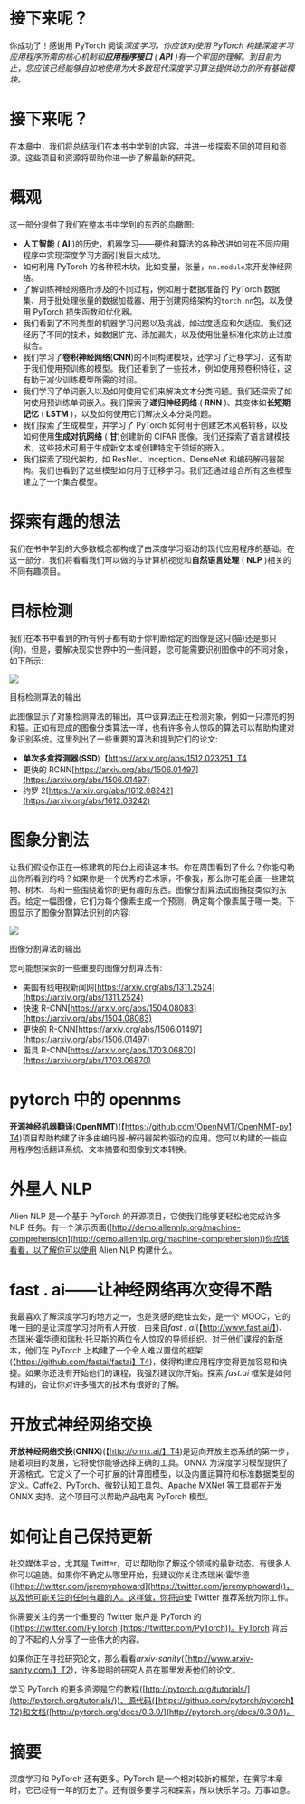 # 接下来呢？

你成功了！感谢用 PyTorch 阅读*深度学习。你应该对使用 PyTorch 构建深度学习应用程序所需的核心机制和**应用程序接口** ( **API** )有一个牢固的理解。到目前为止，您应该已经能够自如地使用为大多数现代深度学习算法提供动力的所有基础模块。*

# 接下来呢？

在本章中，我们将总结我们在本书中学到的内容，并进一步探索不同的项目和资源。这些项目和资源将帮助你进一步了解最新的研究。

# 概观

这一部分提供了我们在整本书中学到的东西的鸟瞰图:

*   **人工智能** ( **AI** )的历史，机器学习——硬件和算法的各种改进如何在不同应用程序中实现深度学习方面引发巨大成功。
*   如何利用 PyTorch 的各种积木块，比如变量，张量，`nn.module`来开发神经网络。
*   了解训练神经网络所涉及的不同过程，例如用于数据准备的 PyTorch 数据集、用于批处理张量的数据加载器、用于创建网络架构的`torch.nn`包，以及使用 PyTorch 损失函数和优化器。
*   我们看到了不同类型的机器学习问题以及挑战，如过度适应和欠适应。我们还经历了不同的技术，如数据扩充、添加漏失，以及使用批量标准化来防止过度拟合。
*   我们学习了**卷积神经网络**(**CNN**)的不同构建模块，还学习了迁移学习，这有助于我们使用预训练的模型。我们还看到了一些技术，例如使用预卷积特征，这有助于减少训练模型所需的时间。
*   我们学习了单词嵌入以及如何使用它们来解决文本分类问题。我们还探索了如何使用预训练单词嵌入。我们探索了**递归神经网络** ( **RNN** )、其变体如**长短期记忆** ( **LSTM** )，以及如何使用它们解决文本分类问题。
*   我们探索了生成模型，并学习了 PyTorch 如何用于创建艺术风格转移，以及如何使用**生成对抗网络** ( **甘**)创建新的 CIFAR 图像。我们还探索了语言建模技术，这些技术可用于生成新文本或创建特定于领域的嵌入。
*   我们探索了现代架构，如 ResNet、Inception、DenseNet 和编码解码器架构。我们也看到了这些模型如何用于迁移学习。我们还通过组合所有这些模型建立了一个集合模型。

# 探索有趣的想法

我们在书中学到的大多数概念都构成了由深度学习驱动的现代应用程序的基础。在这一部分，我们将看看我们可以做的与计算机视觉和**自然语言处理** ( **NLP** )相关的不同有趣项目。

# 目标检测

我们在本书中看到的所有例子都有助于你判断给定的图像是这只(猫)还是那只(狗)。但是，要解决现实世界中的一些问题，您可能需要识别图像中的不同对象，如下所示:

![](images/6fd9df64-6905-4ae4-9e33-c7f3741c6211.png)

目标检测算法的输出

此图像显示了对象检测算法的输出，其中该算法正在检测对象，例如一只漂亮的狗和猫。正如有现成的图像分类算法一样，也有许多令人惊叹的算法可以帮助构建对象识别系统。这里列出了一些重要的算法和提到它们的论文:

*   **单次多盒探测器**(**SSD**)【https://arxiv.org/abs/1512.02325】T4
*   更快的 RCNN[https://arxiv.org/abs/1506.01497](https://arxiv.org/abs/1506.01497)
*   约罗 2[https://arxiv.org/abs/1612.08242](https://arxiv.org/abs/1612.08242)

# 图象分割法

让我们假设你正在一栋建筑的阳台上阅读这本书。你在周围看到了什么？你能勾勒出你所看到的吗？如果你是一个优秀的艺术家，不像我，那么你可能会画一些建筑物、树木、鸟和一些围绕着你的更有趣的东西。图像分割算法试图捕捉类似的东西。给定一幅图像，它们为每个像素生成一个预测，确定每个像素属于哪一类。下图显示了图像分割算法识别的内容:

![](images/abfd63aa-4643-4910-9faf-e447a4956a40.png)

图像分割算法的输出

您可能想探索的一些重要的图像分割算法有:

*   美国有线电视新闻网[https://arxiv.org/abs/1311.2524](https://arxiv.org/abs/1311.2524)
*   快速 R-CNN[https://arxiv.org/abs/1504.08083](https://arxiv.org/abs/1504.08083)
*   更快的 R-CNN[https://arxiv.org/abs/1506.01497](https://arxiv.org/abs/1506.01497)
*   面具 R-CNN[https://arxiv.org/abs/1703.06870](https://arxiv.org/abs/1703.06870)

# pytorch 中的 opennms

**开源神经机器翻译**(**OpenNMT**)(【https://github.com/OpenNMT/OpenNMT-py】T4)项目帮助构建了许多由编码器-解码器架构驱动的应用。您可以构建的一些应用程序包括翻译系统、文本摘要和图像到文本转换。

# 外星人 NLP

Alien NLP 是一个基于 PyTorch 的开源项目，它使我们能够更轻松地完成许多 NLP 任务。有一个演示页面([http://demo.allennlp.org/machine-comprehension](http://demo.allennlp.org/machine-comprehension))你应该看看，以了解你可以使用 Alien NLP 构建什么。

# fast . ai——让神经网络再次变得不酷

我最喜欢了解深度学习的地方之一，也是灵感的绝佳去处，是一个 MOOC，它的唯一目的是让深度学习对所有人开放，由来自*fast . ai*(【http://www.fast.ai/】)、杰瑞米·霍华德和瑞秋·托马斯的两位令人惊叹的导师组织。对于他们课程的新版本，他们在 PyTorch 上构建了一个令人难以置信的框架(【https://github.com/fastai/fastai】T4)，使得构建应用程序变得更加容易和快捷。如果你还没有开始他们的课程，我强烈建议你开始。探索 *fast.ai* 框架是如何构建的，会让你对许多强大的技术有很好的了解。

# 开放式神经网络交换

**开放神经网络交换**(**ONNX**)(【http://onnx.ai/】T4)是迈向开放生态系统的第一步，随着项目的发展，它将使你能够选择正确的工具。ONNX 为深度学习模型提供了开源格式。它定义了一个可扩展的计算图模型，以及内置运算符和标准数据类型的定义。Caffe2、PyTorch、微软认知工具包、Apache MXNet 等工具都在开发 ONNX 支持。这个项目可以帮助产品电离 PyTorch 模型。

# 如何让自己保持更新

社交媒体平台，尤其是 Twitter，可以帮助你了解这个领域的最新动态。有很多人你可以追随。如果你不确定从哪里开始，我建议你关注杰瑞米·霍华德([https://twitter.com/jeremyphoward](https://twitter.com/jeremyphoward))，以及他可能关注的任何有趣的人。这样做，你将迫使 Twitter 推荐系统为你工作。

你需要关注的另一个重要的 Twitter 账户是 PyTorch 的([https://twitter.com/PyTorch](https://twitter.com/PyTorch))。PyTorch 背后的了不起的人分享了一些伟大的内容。

如果你正在寻找研究论文，那么看看*arxiv-sanity*(【http://www.arxiv-sanity.com/】T2)，许多聪明的研究人员在那里发表他们的论文。

学习 PyTorch 的更多资源是它的教程([http://pytorch.org/tutorials/](http://pytorch.org/tutorials/))、源代码(【https://github.com/pytorch/pytorch】T2)和文档([http://pytorch.org/docs/0.3.0/](http://pytorch.org/docs/0.3.0/))。

# 摘要

深度学习和 PyTorch 还有更多。PyTorch 是一个相对较新的框架，在撰写本章时，它已经有一年的历史了。还有很多要学习和探索，所以快乐学习。万事如意。